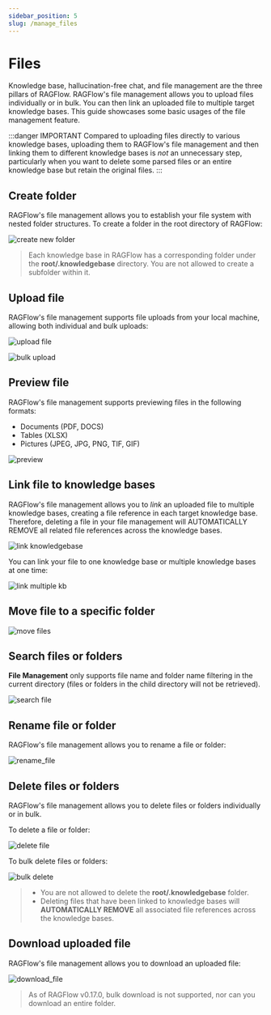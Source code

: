```yaml
---
sidebar_position: 5
slug: /manage_files
---
```


# Files

Knowledge base, hallucination-free chat, and file management are the three pillars of RAGFlow. RAGFlow's file management allows you to upload files individually or in bulk. You can then link an uploaded file to multiple target knowledge bases. This guide showcases some basic usages of the file management feature.

:::danger IMPORTANT
Compared to uploading files directly to various knowledge bases, uploading them to RAGFlow's file management and then linking them to different knowledge bases is *not* an unnecessary step, particularly when you want to delete some parsed files or an entire knowledge base but retain the original files.
:::

## Create folder

RAGFlow's file management allows you to establish your file system with nested folder structures. To create a folder in the root directory of RAGFlow: 

![create new folder](https://github.com/infiniflow/ragflow/assets/93570324/3a37a5f4-43a6-426d-a62a-e5cd2ff7a533)

> Each knowledge base in RAGFlow has a corresponding folder under the **root/.knowledgebase** directory. You are not allowed to create a subfolder within it.

## Upload file

RAGFlow's file management supports file uploads from your local machine, allowing both individual and bulk uploads: 

![upload file](https://github.com/infiniflow/ragflow/assets/93570324/5d7ded14-ce2b-4703-8567-9356a978f45c)

![bulk upload](https://github.com/infiniflow/ragflow/assets/93570324/def0db55-824c-4236-b809-a98d8c8674e3)

## Preview file

RAGFlow's file management supports previewing files in the following formats:

- Documents (PDF, DOCS)
- Tables (XLSX)
- Pictures (JPEG, JPG, PNG, TIF, GIF)

![preview](https://github.com/infiniflow/ragflow/assets/93570324/2e931362-8bbf-482c-ac86-b68b09d331bc)

## Link file to knowledge bases

RAGFlow's file management allows you to *link* an uploaded file to multiple knowledge bases, creating a file reference in each target knowledge base. Therefore, deleting a file in your file management will AUTOMATICALLY REMOVE all related file references across the knowledge bases.

![link knowledgebase](https://github.com/infiniflow/ragflow/assets/93570324/6c6b8db4-3269-4e35-9434-6089887e3e3f)

You can link your file to one knowledge base or multiple knowledge bases at one time: 

![link multiple kb](https://github.com/infiniflow/ragflow/assets/93570324/6c508803-fb1f-435d-b688-683066fd7fff)

## Move file to a specific folder

![move files](https://github.com/user-attachments/assets/3a2db469-6811-4ea0-be80-403b61ffe257)

## Search files or folders

**File Management** only supports file name and folder name filtering in the current directory (files or folders in the child directory will not be retrieved).

![search file](https://github.com/infiniflow/ragflow/assets/93570324/77ffc2e5-bd80-4ed1-841f-068e664efffe)

## Rename file or folder

RAGFlow's file management allows you to rename a file or folder:

![rename_file](https://github.com/infiniflow/ragflow/assets/93570324/5abb0704-d9e9-4b43-9ed4-5750ccee011f)


## Delete files or folders

RAGFlow's file management allows you to delete files or folders individually or in bulk. 

To delete a file or folder: 

![delete file](https://github.com/infiniflow/ragflow/assets/93570324/85872728-125d-45e9-a0ee-21e9d4cedb8b)

To bulk delete files or folders:

![bulk delete](https://github.com/infiniflow/ragflow/assets/93570324/519b99ab-ec7f-4c8a-8cea-e0b6dcb3cb46)

> - You are not allowed to delete the **root/.knowledgebase** folder. 
> - Deleting files that have been linked to knowledge bases will **AUTOMATICALLY REMOVE** all associated file references across the knowledge bases.

## Download uploaded file

RAGFlow's file management allows you to download an uploaded file:

![download_file](https://github.com/infiniflow/ragflow/assets/93570324/cf3b297f-7d9b-4522-bf5f-4f45743e4ed5)

> As of RAGFlow v0.17.0, bulk download is not supported, nor can you download an entire folder. 
